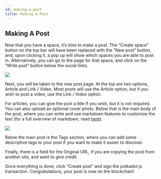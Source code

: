 ```yaml
---
id: making-a-post
title: Making A Post
---
```

## Making A Post
Now that you have a space, it’s time to make a post. The “Create space” button on the top bar will have been replaced with the “New post” button, 
and, upon clicking it, a pop up will show which spaces you are able to post in. 
Alternatively, you can go to the page for that space, and click on the “Write post” button below the social links.

![](https://media.discordapp.net/attachments/893485384154095640/963462204886237185/image1.png)

Next, you will be taken to the new post page. At the top are two options, Article and Link / Video. 
Most posts will use the Article option, but if you wish to post a video, use the Link / Video option.

For articles, you can give the post a title if you wish, but it is not required. You can also upload an optional cover photo. 
Below that is the main body of the post, where you can write and use markdown features to customize the text 
(for a full overview of markdown, read [here](https://www.markdownguide.org/)).

![](https://media.discordapp.net/attachments/893485384154095640/963462205343432754/image3.png?width=738&height=663)

Below the main post is the Tags section, where you can add some descriptive tags to your post if you want to make it easier to discover.

Finally, there is a field for the Original URL, if you are copying the post from another site, and want to give credit.

Once everything is done, click “Create post” and sign the polkadot.js transaction. Congratulations, your post is now on the blockchain!
